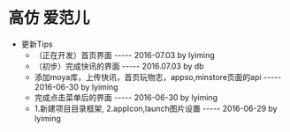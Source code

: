 # 高仿 爱范儿
- 更新Tips
    - （正在开发）首页界面 ----- 2016-07.03    by lyiming
    - （初步）完成快讯的界面 ----- 2016.07.03   by db
    - 添加moya库，上传快讯，首页玩物志，appso,minstore页面的api ----- 2016-06-30    by lyiming
    - 完成点击菜单后的界面                        ----- 2016-06-30    by lyiming
    - 1.新建项目目录框架, 2.appIcon,launch图片设置 ----- 2016-06-29    by lyiming
    


